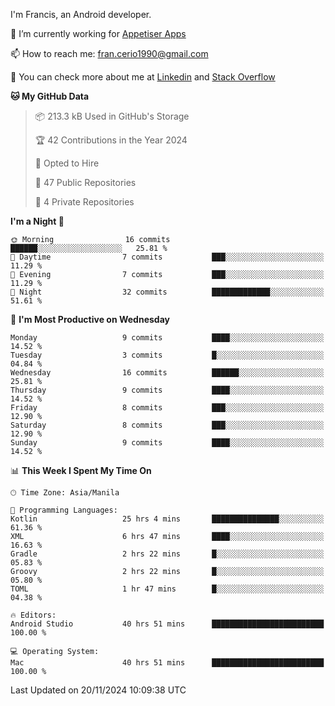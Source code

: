 
I'm Francis, an Android developer.

🔭 I’m currently working for [Appetiser Apps](http://appetiser.com.au)

📫 How to reach me: fran.cerio1990@gmail.com

👀 You can check more about me at [Linkedin](https://www.linkedin.com/in/francerio/) and [Stack Overflow](https://stackoverflow.com/users/1614267/fran-ceriu)



<!--START_SECTION:waka-->
**🐱 My GitHub Data** 

> 📦 213.3 kB Used in GitHub's Storage 
 > 
> 🏆 42 Contributions in the Year 2024
 > 
> 💼 Opted to Hire
 > 
> 📜 47 Public Repositories 
 > 
> 🔑 4 Private Repositories 
 > 
**I'm a Night 🦉** 

```text
🌞 Morning                16 commits          ██████░░░░░░░░░░░░░░░░░░░   25.81 % 
🌆 Daytime                7 commits           ███░░░░░░░░░░░░░░░░░░░░░░   11.29 % 
🌃 Evening                7 commits           ███░░░░░░░░░░░░░░░░░░░░░░   11.29 % 
🌙 Night                  32 commits          █████████████░░░░░░░░░░░░   51.61 % 
```
📅 **I'm Most Productive on Wednesday** 

```text
Monday                   9 commits           ████░░░░░░░░░░░░░░░░░░░░░   14.52 % 
Tuesday                  3 commits           █░░░░░░░░░░░░░░░░░░░░░░░░   04.84 % 
Wednesday                16 commits          ██████░░░░░░░░░░░░░░░░░░░   25.81 % 
Thursday                 9 commits           ████░░░░░░░░░░░░░░░░░░░░░   14.52 % 
Friday                   8 commits           ███░░░░░░░░░░░░░░░░░░░░░░   12.90 % 
Saturday                 8 commits           ███░░░░░░░░░░░░░░░░░░░░░░   12.90 % 
Sunday                   9 commits           ████░░░░░░░░░░░░░░░░░░░░░   14.52 % 
```


📊 **This Week I Spent My Time On** 

```text
🕑︎ Time Zone: Asia/Manila

💬 Programming Languages: 
Kotlin                   25 hrs 4 mins       ███████████████░░░░░░░░░░   61.36 % 
XML                      6 hrs 47 mins       ████░░░░░░░░░░░░░░░░░░░░░   16.63 % 
Gradle                   2 hrs 22 mins       █░░░░░░░░░░░░░░░░░░░░░░░░   05.83 % 
Groovy                   2 hrs 22 mins       █░░░░░░░░░░░░░░░░░░░░░░░░   05.80 % 
TOML                     1 hr 47 mins        █░░░░░░░░░░░░░░░░░░░░░░░░   04.38 % 

🔥 Editors: 
Android Studio           40 hrs 51 mins      █████████████████████████   100.00 % 

💻 Operating System: 
Mac                      40 hrs 51 mins      █████████████████████████   100.00 % 
```


 Last Updated on 20/11/2024 10:09:38 UTC
<!--END_SECTION:waka-->
